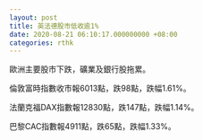 ```yaml
---
layout: post
title: 英法德股市低收逾1%
date: 2020-08-21 06:10:17.000000000 +08:00
categories: rthk
---
```


歐洲主要股市下跌，礦業及銀行股拖累。

倫敦富時指數收市報6013點，跌98點，跌幅1.61%。

法蘭克福DAX指數報12830點，跌147點，跌幅1.14%。

巴黎CAC指數報4911點，跌65點，跌幅1.33%。
